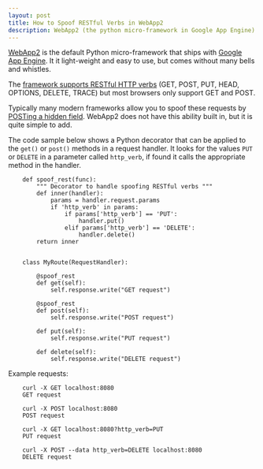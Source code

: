 ```yaml
---
layout: post
title: How to Spoof RESTful Verbs in WebApp2
description: WebApp2 (the python micro-framework in Google App Engine) supports RESTful verbs, but most browsers don't. Here's how to build support for these verbs in to your application.
---
```

[WebApp2][1] is the default Python micro-framework that ships with [Google App Engine][2]. It it light-weight and easy to use, but comes without many bells and whistles. 

The [framework supports RESTful HTTP verbs][3] (GET, POST, PUT, HEAD, OPTIONS, DELETE, TRACE) but most browsers only support GET and POST.

Typically many modern frameworks allow you to spoof these requests by [POSTing a hidden field][4]. WebApp2 does not have this ability built in, but it is quite simple to add.

The code sample below shows a Python decorator that can be applied to the `get()` or `post()` methods in a request handler. It looks for the values `PUT` or `DELETE` in a parameter called `http_verb`, if found it calls the appropriate method in the handler.


        def spoof_rest(func):
            """ Decorator to handle spoofing RESTful verbs """
            def inner(handler):
                params = handler.request.params
                if 'http_verb' in params:
                    if params['http_verb'] == 'PUT':
                        handler.put()
                    elif params['http_verb'] == 'DELETE':
                        handler.delete()
            return inner


        class MyRoute(RequestHandler):

            @spoof_rest
            def get(self):
                self.response.write("GET request")

            @spoof_rest
            def post(self):
                self.response.write("POST request")

            def put(self):
                self.response.write("PUT request")

            def delete(self):
                self.response.write("DELETE request")


Example requests:

        curl -X GET localhost:8080
        GET request

        curl -X POST localhost:8080
        POST request

        curl -X GET localhost:8080?http_verb=PUT
        PUT request

        curl -X POST --data http_verb=DELETE localhost:8080
        DELETE request

[1]: https://webapp-improved.appspot.com/
[2]: https://developers.google.com/appengine/
[3]: https://developers.google.com/appengine/docs/python/tools/webapp/requesthandlerclass#RequestHandler_post
[4]: http://stackoverflow.com/questions/1856996/doing-a-http-put-from-a-browser